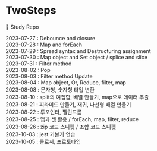# TwoSteps

🏀 Study Repo

2023-07-27 : Debounce and closure <br>
2023-07-28 : Map and forEach <br>
2023-07-29 : Spread syntax and Destructuring assignment <br>
2023-07-30 : Map object and Set object / splice and slice <br>
2023-07-31 : Filter method <br>
2023-08-02 : Pop <br>
2023-08-03 : Filter method Update <br>
2023-08-04 : Map object, Or, Reduce, filter, map <br>
2023-08-08 : 문자형, 숫자형 타입 변환 <br>
2023-08-10 : split의 여집합, 배열 만들기, map으로 데이터 추출 <br>
2023-08-21 : 피라미드 만들기, 재귀, 나선형 배열 만들기 <br>
2023-08-22 : 투포인터, 펠린드롬 <br>
2023-08-25 : 맵과 셋 활용 / forEach, map, filter, reduce<br>
2023-08-26 : zip 코드 스니펫 / 조합 코드 스니펫<br>
2023-10-03 : jest 기본기 연습<br>
2023-10-05 : 클로저, 프로토타입<br>
